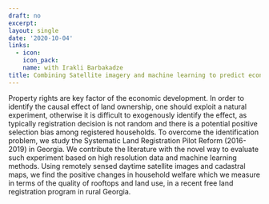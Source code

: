 ```yaml
---
draft: no
excerpt: 
layout: single
date: '2020-10-04'
links:
  - icon: 
    icon_pack: 
    name: with Irakli Barbakadze
title: Combining Satellite imagery and machine learning to predict economic impact of land registration in Georgia
---
```


Property rights are key factor of the economic development. In order to identify the causal effect of land ownership, one should exploit a natural experiment, otherwise it is difficult to exogenously identify the effect, as typically registration decision is not random and there is a potential positive selection bias among registered households. To overcome the identification problem, we study the Systematic Land Registration Pilot Reform (2016-2019) in Georgia. We contribute the literature with the novel way to evaluate such experiment based on high resolution data and machine learning methods. Using remotely sensed daytime satellite images and cadastral maps, we find the positive changes in household welfare which we measure in terms of the quality of rooftops and land use, in a recent free land registration program in rural Georgia.
